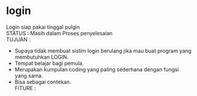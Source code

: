 # login <br>
Login siap pakai tinggal pulgin <br>
STATUS : Masih dalam Proses penyelesaian <br>
TUJUAN : 
- Supaya tidak membuat sistim login berulang jika mau buat program yang membutuhkan LOGIN.
- Tempat belajar bagi pemula.
- Merupakan kumpulan coding yang paling sederhana dengan fungsi yang sama.
- Bisa sebagai contekan. <br>
FITURE :

